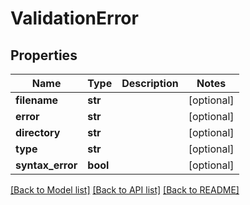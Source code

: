 # ValidationError

## Properties
Name | Type | Description | Notes
------------ | ------------- | ------------- | -------------
**filename** | **str** |  | [optional] 
**error** | **str** |  | [optional] 
**directory** | **str** |  | [optional] 
**type** | **str** |  | [optional] 
**syntax_error** | **bool** |  | [optional] 

[[Back to Model list]](../README.md#documentation-for-models) [[Back to API list]](../README.md#documentation-for-api-endpoints) [[Back to README]](../README.md)

